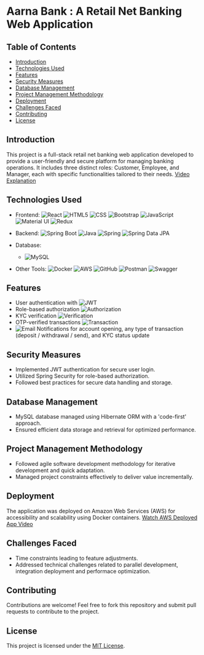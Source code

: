 # Aarna Bank : A Retail Net Banking Web Application

## Table of Contents
- [Introduction](#introduction)
- [Technologies Used](#technologies-used)
- [Features](#features)
- [Security Measures](#security-measures)
- [Database Management](#database-management)
- [Project Management Methodology](#project-management-methodology)
- [Deployment](#deployment)
- [Challenges Faced](#challenges-faced)
- [Contributing](#contributing)
- [License](#license)

## Introduction

This project is a full-stack retail net banking web application developed to provide a user-friendly and secure platform for managing banking operations. It includes three distinct roles: Customer, Employee, and Manager, each with specific functionalities tailored to their needs.
[Video Explanation](https://www.youtube.com/watch?v=YOUR_VIDEO_ID)

## Technologies Used

- Frontend:
![React](https://img.shields.io/badge/-React-61DAFB?logo=react&logoColor=white) ![HTML5](https://img.shields.io/badge/-HTML5-E34F26?logo=html5&logoColor=white) ![CSS](https://img.shields.io/badge/-CSS-1572B6?logo=css3&logoColor=white) ![Bootstrap](https://img.shields.io/badge/-Bootstrap-563D7C?logo=bootstrap&logoColor=white) ![JavaScript](https://img.shields.io/badge/-JavaScript-F7DF1E?logo=javascript&logoColor=black) ![Material UI](https://img.shields.io/badge/-Material%20UI-0081CB?logo=materialui&logoColor=white) ![Redux](https://img.shields.io/badge/-Redux-764ABC?logo=redux&logoColor=white)  

- Backend:
![Spring Boot](https://img.shields.io/badge/-Spring%20Boot-6DB33F?logo=springboot&logoColor=white) ![Java](https://img.shields.io/badge/-Java-007396?logo=java&logoColor=white) ![Spring](https://img.shields.io/badge/-Spring-6DB33F?logo=spring&logoColor=white) ![Spring Data JPA](https://img.shields.io/badge/-Spring%20Data%20JPA-6DB33F?logo=springdata&logoColor=white)  

- Database:
  - ![MySQL](https://img.shields.io/badge/-MySQL-4479A1?logo=mysql&logoColor=white)  

- Other Tools:
![Docker](https://img.shields.io/badge/-Docker-2496ED?logo=docker&logoColor=white) ![AWS](https://img.shields.io/badge/-AWS-232F3E?logo=amazonaws&logoColor=white) ![GitHub](https://img.shields.io/badge/-GitHub-181717?logo=github&logoColor=white) ![Postman](https://img.shields.io/badge/-Postman-FF6C37?logo=postman&logoColor=white) ![Swagger](https://img.shields.io/badge/-Swagger-85EA2D?logo=swagger&logoColor=black)  

## Features
  - User authentication with ![JWT](https://img.shields.io/badge/-JWT-%2377B5E5?logo=jsonwebtoken&logoColor=white)
  - Role-based authorization ![Authorization](https://img.shields.io/badge/-Authorization-%23197AAB?logo=authorization&logoColor=white)
  - KYC verification ![Verification](https://img.shields.io/badge/-Verification-%230080FF?logo=verification&logoColor=white)
  - OTP-verified transactions ![Transaction](https://img.shields.io/badge/-Transaction-%23FFA500?logo=transaction&logoColor=white)
  - ![Email](https://img.shields.io/badge/-Email-%230077B5?logo=gmail&logoColor=white) Notifications for account opening, any type of transaction (deposit / withdrawal / send), and KYC status update


## Security Measures

- Implemented JWT authentication for secure user login.
- Utilized Spring Security for role-based authorization.
- Followed best practices for secure data handling and storage.

## Database Management

- MySQL database managed using Hibernate ORM with a 'code-first' approach.
- Ensured efficient data storage and retrieval for optimized performance.

## Project Management Methodology

- Followed agile software development methodology for iterative development and quick adaptation.
- Managed project constraints effectively to deliver value incrementally.

## Deployment

The application was deployed on Amazon Web Services (AWS) for accessibility and scalability using Docker containers. 
[Watch AWS Deployed App Video](https://www.youtube.com/watch?v=YOUR_VIDEO_ID)

## Challenges Faced

- Time constraints leading to feature adjustments.
- Addressed technical challenges related to parallel development, integration deployment and performace optimization.

## Contributing

Contributions are welcome! Feel free to fork this repository and submit pull requests to contribute to the project.

## License

This project is licensed under the [MIT License](LICENSE).

